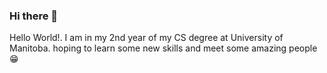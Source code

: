 ### Hi there 👋


Hello World!.
I am in my 2nd year of my CS degree at University of Manitoba.
hoping to learn some new skills and meet some amazing people😁

